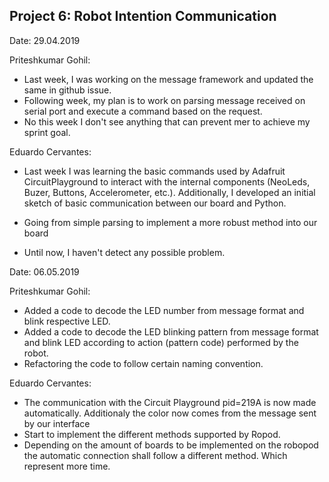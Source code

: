 ## Project 6: Robot Intention Communication
Date: 29.04.2019

Priteshkumar Gohil:

   * Last week, I was working on the message framework and updated the same in github issue.
   * Following week, my plan is to work on parsing message received on serial port and execute a command based on the request.
   * No this week I don't see anything that can prevent mer to achieve my sprint goal.

Eduardo Cervantes:

   * Last week I was learning the basic commands used by Adafruit CircuitPlayground to interact with the internal components (NeoLeds,  Buzer, Buttons, Accelerometer, etc.). Additionally, I developed an initial sketch of basic communication between our board and Python.
   
   * Going from simple parsing to implement a more robust method into our board
    
   * Until now, I haven't detect any possible problem.


Date: 06.05.2019

Priteshkumar Gohil:

   * Added a code to decode the LED number from message format and blink respective LED.
   * Added a code to decode the LED blinking pattern from message format and blink LED according to action (pattern code) performed by the robot.
   * Refactoring the code to follow certain naming convention.

Eduardo Cervantes:

   * The communication with the Circuit Playground pid=219A is now made automatically. Additionaly the color now comes from the message sent by our interface
   * Start to implement the different methods supported by Ropod. 
   * Depending on the amount of boards to be implemented on the robopod the automatic connection shall follow a different method. Which represent more time.
